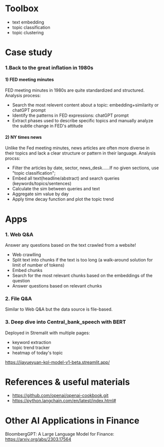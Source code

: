 # Toolbox
* text embedding
* topic classification
* topic clustering


# Case study
### 1.Back to the great inflation in 1980s 
#### 1) FED meeting minutes
   FED meeting minutes in 1980s are quite standardized and structured. Analysis process:
* Search the most relevent content about a topic: embedding+similarity or chatGPT prompt
* Identify the patterns in FED expressions: chatGPT prompt
* Extract phases used to describe specific topics and manually analyze the subtle change in FED's attitude

#### 2) NY times news
   Unlike the Fed meeting minutes, news articles are often more diverse in their topics and lack a clear structure or pattern in their language. Analysis procss:
* Filter the articles by date, sector, news_desk......If no given sections, use "topic classification";
* Embed all text(headline/abstract) and search queries (keywords/topics/sentences)
* Calculate the sim between queries and text
* Aggregate sim value by day
* Apply time decay function and plot the topic trend

# Apps
### 1. Web Q&A  
Answer any questions based on the text crawled from a website!
   * Web crawlling
   * Split text into chunks if the text is too long (a walk-around solution for limit of number of tokens)
   * Embed chunks
   * Search for the most relevant chunks based on the embeddings of the question
   * Answer questions based on relevant chunks

### 2. File Q&A  
Similar to Web Q&A but the data source is file-based.

### 3. Deep dive into Central_bank_speech with BERT  
  Deployed in Stremalit with multiple pages:  
  * keyword extraction
  * topic trend tracker
  * heatmap of today's topic  

https://jiayueyuan-kol-model-v1-beta.streamlit.app/
  
# References & useful materials
* https://github.com/openai/openai-cookbook.git
* https://python.langchain.com/en/latest/index.html#


# Other AI Applications in Finance
BloombergGPT: A Large Language Model for Finance: https://arxiv.org/abs/2303.17564




